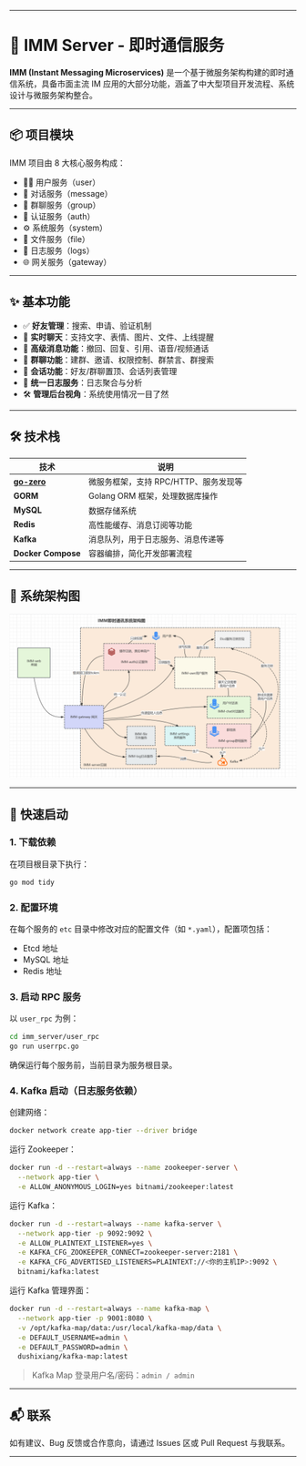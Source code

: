 
---

# 📡 IMM Server - 即时通信服务

**IMM (Instant Messaging Microservices)** 是一个基于微服务架构构建的即时通信系统，具备市面主流 IM 应用的大部分功能，涵盖了中大型项目开发流程、系统设计与微服务架构整合。

---

## 📦 项目模块

IMM 项目由 8 大核心服务构成：

- 🧑‍💼 用户服务（user）
- 💬 对话服务（message）
- 👥 群聊服务（group）
- 🔐 认证服务（auth）
- ⚙️ 系统服务（system）
- 📁 文件服务（file）
- 📝 日志服务（logs）
- 🌐 网关服务（gateway）

---

## ✨ 基本功能

- ✅ **好友管理**：搜索、申请、验证机制
- 💬 **实时聊天**：支持文字、表情、图片、文件、上线提醒
- 🔁 **高级消息功能**：撤回、回复、引用、语音/视频通话
- 👥 **群聊功能**：建群、邀请、权限控制、群禁言、群搜索
- 📌 **会话功能**：好友/群聊置顶、会话列表管理
- 📑 **统一日志服务**：日志聚合与分析
- 🛠 **管理后台视角**：系统使用情况一目了然

---

## 🛠 技术栈

| 技术 | 说明 |
|------|------|
| **[go-zero](https://github.com/zeromicro/go-zero)** | 微服务框架，支持 RPC/HTTP、服务发现等 |
| **GORM** | Golang ORM 框架，处理数据库操作 |
| **MySQL** | 数据存储系统 |
| **Redis** | 高性能缓存、消息订阅等功能 |
| **Kafka** | 消息队列，用于日志服务、消息传递等 |
| **Docker Compose** | 容器编排，简化开发部署流程 |

---

## 📐 系统架构图

![IMM即时系统架构图](IMM即时系统架构图.png)


---

## 🚀 快速启动

### 1. 下载依赖

在项目根目录下执行：

```bash
go mod tidy
```

### 2. 配置环境

在每个服务的 `etc` 目录中修改对应的配置文件（如 `*.yaml`），配置项包括：

- Etcd 地址
- MySQL 地址
- Redis 地址

### 3. 启动 RPC 服务

以 `user_rpc` 为例：

```bash
cd imm_server/user_rpc
go run userrpc.go
```

确保运行每个服务前，当前目录为服务根目录。

### 4. Kafka 启动（日志服务依赖）

创建网络：

```bash
docker network create app-tier --driver bridge
```

运行 Zookeeper：

```bash
docker run -d --restart=always --name zookeeper-server \
  --network app-tier \
  -e ALLOW_ANONYMOUS_LOGIN=yes bitnami/zookeeper:latest
```

运行 Kafka：

```bash
docker run -d --restart=always --name kafka-server \
  --network app-tier -p 9092:9092 \
  -e ALLOW_PLAINTEXT_LISTENER=yes \
  -e KAFKA_CFG_ZOOKEEPER_CONNECT=zookeeper-server:2181 \
  -e KAFKA_CFG_ADVERTISED_LISTENERS=PLAINTEXT://<你的主机IP>:9092 \
  bitnami/kafka:latest
```

运行 Kafka 管理界面：

```bash
docker run -d --restart=always --name kafka-map \
  --network app-tier -p 9001:8080 \
  -v /opt/kafka-map/data:/usr/local/kafka-map/data \
  -e DEFAULT_USERNAME=admin \
  -e DEFAULT_PASSWORD=admin \
  dushixiang/kafka-map:latest
```

> Kafka Map 登录用户名/密码：`admin / admin`

---

## 📬 联系

如有建议、Bug 反馈或合作意向，请通过 Issues 区或 Pull Request 与我联系。

---

